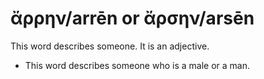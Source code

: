 # ἄρρην/arrēn or ἄρσην/arsēn
This word describes someone. It is an adjective. 

* This word describes someone who is a male or a man.
